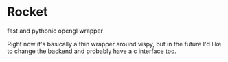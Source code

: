 
# Rocket
fast and pythonic opengl wrapper

Right now it's basically a thin wrapper around vispy, but in the future I'd
like to change the backend and probably have a c interface too.
